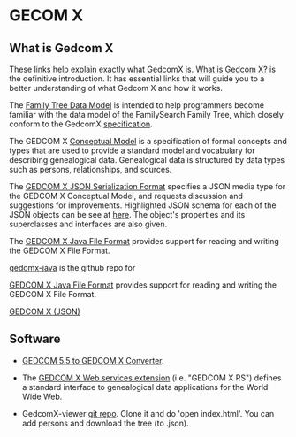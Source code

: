# GECOM X

## What is Gedcom X

These links help explain exactly what GedcomX is. [What is Gedcom X?](https://www.familysearch.org/developers/docs/guides/gedcom-x) is the definitive introduction. It has essential links that
will guide you to a better understanding of what Gedcom X and how it works.

The  [Family Tree Data Model](https://www.familysearch.org/developers/docs/guides/FamilyTree-data-objects) is intended to help programmers become
familiar with the data model of the FamilySearch Family Tree, which closely conform to the GedcomX [specification](http://www.gedcomx.org/Specifications.html).

The GEDCOM X [Conceptual Model](https://github.com/FamilySearch/gedcomx/blob/master/specifications/conceptual-model-specification.md) is a
specification of formal concepts and types that are used to provide a standard model and vocabulary for describing genealogical data.
Genealogical data is structured by data types such as persons, relationships, and sources.

The [GEDCOM X JSON Serialization Format](https://github.com/FamilySearch/gedcomx/blob/master/specifications/json-format-specification.md) specifies a JSON
media type for the GEDCOM X Conceptual Model, and requests discussion and suggestions for improvements. Highlighted JSON schema for each of the JSON objects can be see
at [here](https://www.familysearch.org/developers/docs/api/gx_json). The object's properties and its superclasses and interfaces are also given. 

The [GEDCOM X Java File Format](https://github.com/FamilySearch/gedcomx-java/blob/master/gedcomx-fileformat/README.md) provides support for reading and writing the GEDCOM X File Format.

[gedomx-java]() is the github repo for 

[GEDCOM X Java File Format](https://github.com/FamilySearch/gedcomx-java/blob/master/gedcomx-fileformat/README.md) provides support for reading and writing the GEDCOM X File Format.

[GEDCOM X (JSON)](https://www.familysearch.org/developers/docs/api/gx_json)

## Software

- [GEDCOM 5.5 to GEDCOM X Converter](https://github.com/FamilySearch/gedcom5-conversion).

- The [GEDCOM X Web services extension](http://rs.gedcomx.org/) (i.e. "GEDCOM X RS") defines a standard interface to genealogical data applications for the World Wide Web.

- GedcomX-viewer [git repo](https://github.com/FamilySearch/gedcomx-viewer). Clone it and do 'open index.html'. You can add persons and download the tree (to .json).
